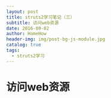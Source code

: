 ```yaml
---
layout: post
title: struts2学习笔记（三）
subtitle: 访问web资源
date: 2016-09-02
author: HomeHow
header-img: img/post-bg-js-module.jpg
catalog: true
tags:
  - struts2学习
---
```


# 访问web资源 #

